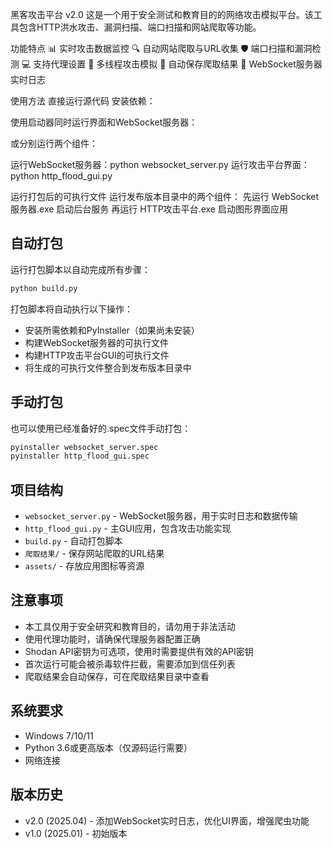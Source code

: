 黑客攻击平台 v2.0
这是一个用于安全测试和教育目的的网络攻击模拟平台。该工具包含HTTP洪水攻击、漏洞扫描、端口扫描和网站爬取等功能。

功能特点
📊 实时攻击数据监控
🔍 自动网站爬取与URL收集
🛡️ 端口扫描和漏洞检测
💻 支持代理设置
📱 多线程攻击模拟
💾 自动保存爬取结果
📡 WebSocket服务器实时日志

使用方法
直接运行源代码
安装依赖：

使用启动器同时运行界面和WebSocket服务器：

或分别运行两个组件：

运行WebSocket服务器：python websocket_server.py
运行攻击平台界面：python http_flood_gui.py

运行打包后的可执行文件
运行发布版本目录中的两个组件：
先运行 WebSocket服务器.exe 启动后台服务
再运行 HTTP攻击平台.exe 启动图形界面应用

## 自动打包
运行打包脚本以自动完成所有步骤：

```bash
python build.py
```

打包脚本将自动执行以下操作：

- 安装所需依赖和PyInstaller（如果尚未安装）
- 构建WebSocket服务器的可执行文件
- 构建HTTP攻击平台GUI的可执行文件
- 将生成的可执行文件整合到发布版本目录中

## 手动打包
也可以使用已经准备好的.spec文件手动打包：

```bash
pyinstaller websocket_server.spec
pyinstaller http_flood_gui.spec
```

## 项目结构
- `websocket_server.py` - WebSocket服务器，用于实时日志和数据传输
- `http_flood_gui.py` - 主GUI应用，包含攻击功能实现
- `build.py` - 自动打包脚本
- `爬取结果/` - 保存网站爬取的URL结果
- `assets/` - 存放应用图标等资源

## 注意事项
- 本工具仅用于安全研究和教育目的，请勿用于非法活动
- 使用代理功能时，请确保代理服务器配置正确
- Shodan API密钥为可选项，使用时需要提供有效的API密钥
- 首次运行可能会被杀毒软件拦截，需要添加到信任列表
- 爬取结果会自动保存，可在爬取结果目录中查看

## 系统要求
- Windows 7/10/11
- Python 3.6或更高版本（仅源码运行需要）
- 网络连接

## 版本历史
- v2.0 (2025.04) - 添加WebSocket实时日志，优化UI界面，增强爬虫功能
- v1.0 (2025.01) - 初始版本